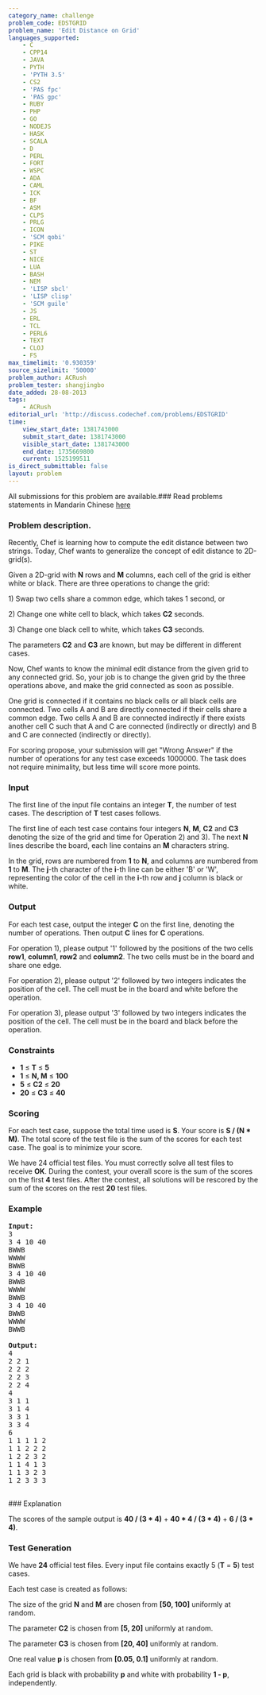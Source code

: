 ```yaml
---
category_name: challenge
problem_code: EDSTGRID
problem_name: 'Edit Distance on Grid'
languages_supported:
    - C
    - CPP14
    - JAVA
    - PYTH
    - 'PYTH 3.5'
    - CS2
    - 'PAS fpc'
    - 'PAS gpc'
    - RUBY
    - PHP
    - GO
    - NODEJS
    - HASK
    - SCALA
    - D
    - PERL
    - FORT
    - WSPC
    - ADA
    - CAML
    - ICK
    - BF
    - ASM
    - CLPS
    - PRLG
    - ICON
    - 'SCM qobi'
    - PIKE
    - ST
    - NICE
    - LUA
    - BASH
    - NEM
    - 'LISP sbcl'
    - 'LISP clisp'
    - 'SCM guile'
    - JS
    - ERL
    - TCL
    - PERL6
    - TEXT
    - CLOJ
    - FS
max_timelimit: '0.930359'
source_sizelimit: '50000'
problem_author: ACRush
problem_tester: shangjingbo
date_added: 28-08-2013
tags:
    - ACRush
editorial_url: 'http://discuss.codechef.com/problems/EDSTGRID'
time:
    view_start_date: 1381743000
    submit_start_date: 1381743000
    visible_start_date: 1381743000
    end_date: 1735669800
    current: 1525199511
is_direct_submittable: false
layout: problem
---
```

All submissions for this problem are available.### Read problems statements in Mandarin Chinese [here](http://www.codechef.com/download/translated/OCT13/mandarin/EDSTGRID.pdf)

### Problem description.

 Recently, Chef is learning how to compute the edit distance between two strings.
Today, Chef wants to generalize the concept of edit distance to 2D-grid(s).

 Given a 2D-grid with **N** rows and **M** columns,
each cell of the grid is either white or black.
There are three operations to change the grid:

1\) Swap two cells share a common edge, which takes 1 second, or 

2\) Change one white cell to black, which takes **C2** seconds. 

3\) Change one black cell to white, which takes **C3** seconds. 

The parameters **C2** and **C3** are known, but may be different in different cases.

 Now, Chef wants to know the minimal edit distance from the given grid to any connected grid.
So, your job is to change the given grid by the three operations above, and make the grid connected as soon as possible.

 One grid is connected if it contains no black cells or all black cells are connected.
Two cells A and B are directly connected if their cells share a common edge.
Two cells A and B are connected indirectly if there exists another cell C such that A and C are connected (indirectly or directly)
and B and C are connected (indirectly or directly).

 For scoring propose, your submission will get "Wrong Answer" if the number of operations for any test case exceeds 1000000. The task does not require minimality, but less time will score more points.

### Input

 The first line of the input file contains an integer **T**, the number of test cases. The description of **T** test cases follows.

The first line of each test case contains four integers **N**, **M**, **C2** and **C3**
denoting the size of the grid and time for Operation 2) and 3).
The next **N** lines describe the board, each line contains an **M** characters string.

In the grid, rows are numbered from **1** to **N**, and columns are numbered from **1** to **M**.
The **j**-th character of the **i**-th line can be either 'B' or 'W', representing the color of the cell in the **i**-th row and **j** column is black or white.

### Output

For each test case, output the integer **C** on the first line, denoting the number of operations.
Then output **C** lines for **C** operations. 

For operation 1), please output '1' followed by the positions of the two cells
**row1**, **column1**, **row2** and **column2**.
The two cells must be in the board and share one edge.

For operation 2), please output '2' followed by two integers indicates the position of the cell.
The cell must be in the board and white before the operation. 

For operation 3), please output '3' followed by two integers indicates the position of the cell.
The cell must be in the board and black before the operation.

### Constraints

- **1** ≤ **T** ≤ **5**
- **1** ≤ **N, M** ≤ **100**
- **5** ≤ **C2** ≤ **20**
- **20** ≤ **C3** ≤ **40**

### Scoring

For each test case, suppose the total time used is **S**. Your score is **S / (N \* M)**. The total score of the test file is the sum of the scores for each test case. The goal is to minimize your score.

 We have 24 official test files. You must correctly solve all test files to receive **OK**.
During the contest, your overall score is the sum of the scores on the first **4** test files. After the contest, all solutions will be rescored by the sum of the scores on the rest **20** test files.

### Example

<pre><b>Input:</b>
3
3 4 10 40
BWWB
WWWW
BWWB
3 4 10 40
BWWB
WWWW
BWWB
3 4 10 40
BWWB
WWWW
BWWB

<b>Output:</b>
4
2 2 1
2 2 2
2 2 3
2 2 4
4
3 1 1
3 1 4
3 3 1
3 3 4
6
1 1 1 1 2
1 1 2 2 2
1 2 2 3 2
1 1 4 1 3
1 1 3 2 3
1 2 3 3 3

</pre>### Explanation

The scores of the sample output is **40 / (3 \* 4)** + **40 \* 4 / (3 \* 4)** + **6 / (3 \* 4)**.

### Test Generation

 We have **24** official test files. Every input file contains exactly 5 (**T** = **5**) test cases.

Each test case is created as follows:

The size of the grid **N** and **M** are chosen from **\[50, 100\]** uniformly at random.

The parameter **C2** is chosen from **\[5, 20\]** uniformly at random.

The parameter **C3** is chosen from **\[20, 40\]** uniformly at random.

One real value **p** is chosen from **\[0.05, 0.1\]** uniformly at random.

Each grid is black with probability **p** and white with probability **1 - p**, independently.

